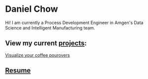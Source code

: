 # Daniel Chow
Hi! I am currently a Process Development Engineer in Amgen's Data Science and Intelligent Manufacturing team.

## View my current [projects](www.github.com/da-niel):

[Visualize your coffee pourovers](dychow.com/PourVisualization)

## [Resume](https://drive.google.com/file/d/1YbJNTq71TABcmdUvh9EjUhgyTsBfqMS7/view)
